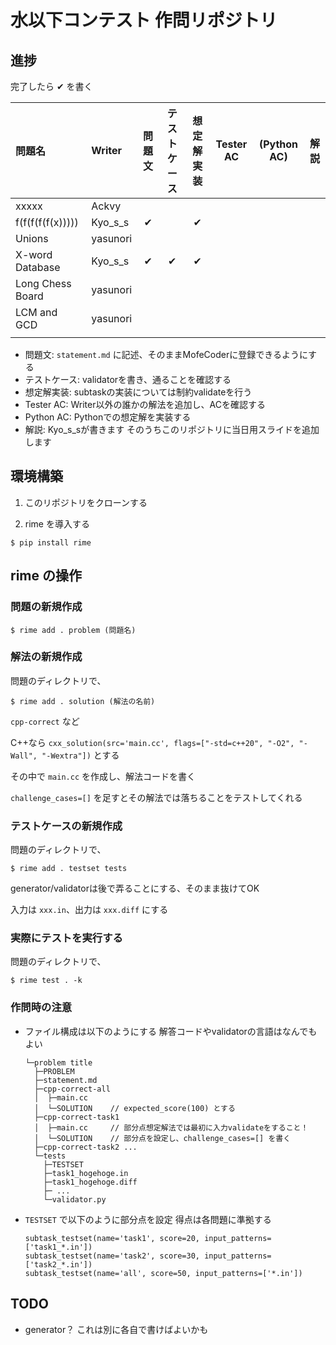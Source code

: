 # 水以下コンテスト 作問リポジトリ

## 進捗

完了したら ✔ を書く

|問題名|Writer|問題文|テストケース|想定解実装|Tester AC|(Python AC)|解説|
|:--|:--|:--:|:--:|:--:|:--:|:--:|:--:|
|xxxxx|Ackvy||||||
|f(f(f(f(f(x)))))|Kyo_s_s|✔||✔||||
|Unions|yasunori||||||
|X-word Database|Kyo_s_s|✔|✔|✔||||
|Long Chess Board|yasunori||||||
|LCM and GCD|yasunori||||||
||||||||

- 問題文: `statement.md` に記述、そのままMofeCoderに登録できるようにする
- テストケース: validatorを書き、通ることを確認する
- 想定解実装: subtaskの実装については制約validateを行う
- Tester AC: Writer以外の誰かの解法を追加し、ACを確認する
- Python AC: Pythonでの想定解を実装する
- 解説: Kyo_s_sが書きます そのうちこのリポジトリに当日用スライドを追加します

## 環境構築

1. このリポジトリをクローンする

1. rime を導入する
  ```
  $ pip install rime
  ```

## rime の操作

### 問題の新規作成

```
$ rime add . problem (問題名)
```

### 解法の新規作成

問題のディレクトリで、
```
$ rime add . solution (解法の名前)
```

`cpp-correct` など

C++なら `cxx_solution(src='main.cc', flags=["-std=c++20", "-O2", "-Wall", "-Wextra"])` とする

その中で `main.cc` を作成し、解法コードを書く

`challenge_cases=[]` を足すとその解法では落ちることをテストしてくれる

### テストケースの新規作成

問題のディレクトリで、
```
$ rime add . testset tests
```

generator/validatorは後で弄ることにする、そのまま抜けてOK

入力は `xxx.in`、出力は `xxx.diff` にする

### 実際にテストを実行する

問題のディレクトリで、
```
$ rime test . -k
```

### 作問時の注意

- ファイル構成は以下のようにする 解答コードやvalidatorの言語はなんでもよい
  ```
  └─problem title
    ├─PROBLEM
    ├─statement.md
    ├─cpp-correct-all
    │  ├─main.cc
    │  └─SOLUTION    // expected_score(100) とする
    ├─cpp-correct-task1
    │  ├─main.cc     // 部分点想定解法では最初に入力validateをすること！
    │  └─SOLUTION    // 部分点を設定し、challenge_cases=[] を書く
    ├─cpp-correct-task2 ...
    └─tests
      ├─TESTSET
      ├─task1_hogehoge.in
      ├─task1_hogehoge.diff
      ├─ ...
      └─validator.py
  ```
- `TESTSET` で以下のように部分点を設定 得点は各問題に準拠する
  ```
  subtask_testset(name='task1', score=20, input_patterns=['task1_*.in'])
  subtask_testset(name='task2', score=30, input_patterns=['task2_*.in'])
  subtask_testset(name='all', score=50, input_patterns=['*.in'])
  ```

## TODO

- generator？ これは別に各自で書けばよいかも

